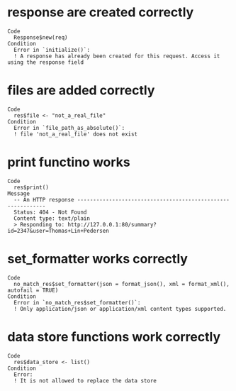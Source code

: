 # response are created correctly

    Code
      Response$new(req)
    Condition
      Error in `initialize()`:
      ! A response has already been created for this request. Access it using the response field

# files are added correctly

    Code
      res$file <- "not_a_real_file"
    Condition
      Error in `file_path_as_absolute()`:
      ! file 'not_a_real_file' does not exist

# print functino works

    Code
      res$print()
    Message
      -- An HTTP response ------------------------------------------------------------
      Status: 404 - Not Found
      Content type: text/plain
      > Responding to: http://127.0.0.1:80/summary?id=2347&user=Thomas+Lin+Pedersen

# set_formatter works correctly

    Code
      no_match_res$set_formatter(json = format_json(), xml = format_xml(), autofail = TRUE)
    Condition
      Error in `no_match_res$set_formatter()`:
      ! Only application/json or application/xml content types supported.

# data store functions work correctly

    Code
      res$data_store <- list()
    Condition
      Error:
      ! It is not allowed to replace the data store

